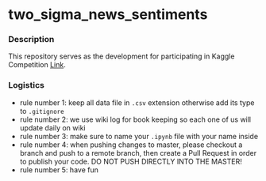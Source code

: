 # two_sigma_news_sentiments


### Description

This repository serves as the development for participating in Kaggle Competition [Link](https://www.kaggle.com/c/two-sigma-financial-news). 


### Logistics

+ rule number 1: keep all data file in `.csv` extension otherwise add its type to `.gitignore`
+ rule number 2: we use wiki log for book keeping so each one of us will update daily on wiki
+ rule number 3: make sure to name your `.ipynb` file with your name inside
+ rule number 4: when pushing changes to master, please checkout a branch and push to a remote branch, then create a Pull Request in order to publish your code. DO NOT PUSH DIRECTLY INTO THE MASTER!
+ rule number 5: have fun
